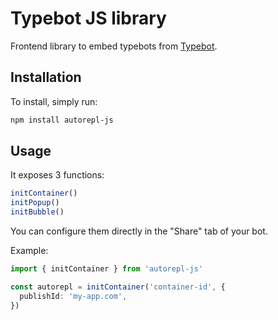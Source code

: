 # Typebot JS library

Frontend library to embed typebots from [Typebot](https://www.typebot.io/).

## Installation

To install, simply run:

```bash
npm install autorepl-js
```

## Usage

It exposes 3 functions:

```ts
initContainer()
initPopup()
initBubble()
```

You can configure them directly in the "Share" tab of your bot.

Example:

```ts
import { initContainer } from 'autorepl-js'

const autorepl = initContainer('container-id', {
  publishId: 'my-app.com',
})
```
